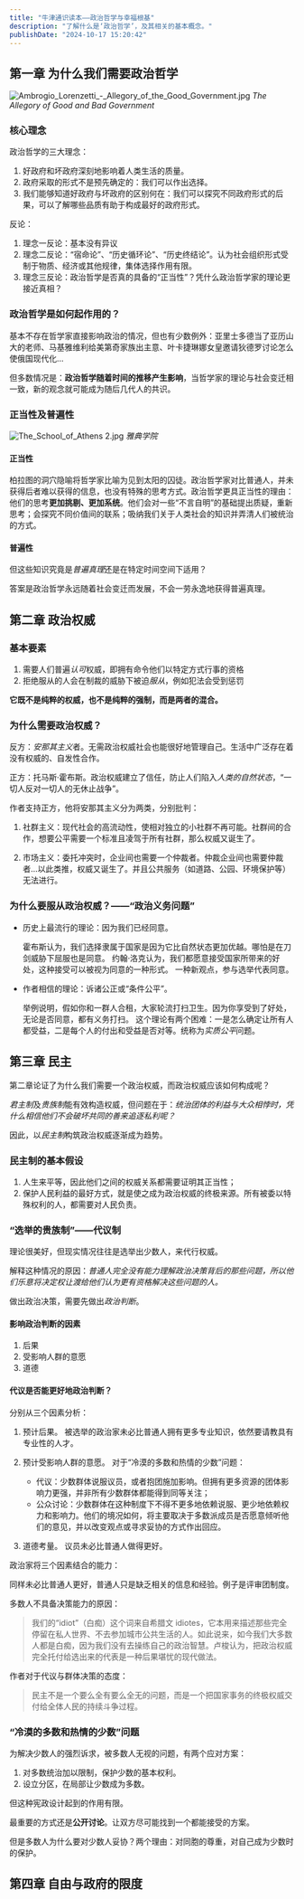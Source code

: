 ```yaml
---
title: "牛津通识读本——政治哲学与幸福根基"
description: "了解什么是‘政治哲学’，及其相关的基本概念。"
publishDate: "2024-10-17 15:20:42"
---
```


## 第一章 为什么我们需要政治哲学

<!-- 好政府和坏政府的寓言 -->

![Ambrogio_Lorenzetti_-_Allegory_of_the_Good_Government.jpg](https://s2.loli.net/2024/10/21/1i39LcMFCveAS7y.jpg)
*The Allegory of Good and Bad Government*

### 核心理念

政治哲学的三大理念：

1. 好政府和坏政府深刻地影响着人类生活的质量。
2. 政府采取的形式不是预先确定的：我们可以作出选择。
3. 我们能够知道好政府与坏政府的区别何在：我们可以探究不同政府形式的后果，可以了解哪些品质有助于构成最好的政府形式。

反论：

1. 理念一反论：基本没有异议
2. 理念二反论：“宿命论”、“历史循环论”、“历史终结论”。认为社会组织形式受制于物质、经济或其他规律，集体选择作用有限。
3. 理念三反论：政治哲学是否真的具备的“正当性”？凭什么政治哲学家的理论更接近真相？

### 政治哲学是如何起作用的？

基本不存在哲学家直接影响政治的情况，但也有少数例外：亚里士多德当了亚历山大的老师、马基雅维利给美第奇家族出主意、叶卡捷琳娜女皇邀请狄德罗讨论怎么使俄国现代化...

但多数情况是：**政治哲学随着时间的推移产生影响**，当哲学家的理论与社会变迁相一致，新的观念就可能成为随后几代人的共识。

### 正当性及普遍性

![The_School_of_Athens _2_.jpg](https://s2.loli.net/2024/10/21/If2uoMxmUdRhCJL.jpg)
*雅典学院*

#### 正当性

柏拉图的洞穴隐喻将哲学家比喻为见到太阳的囚徒。政治哲学家对比普通人，并未获得后者难以获得的信息，也没有特殊的思考方式。政治哲学更具正当性的理由：他们的思考**更加挑剔、更加系统**。他们会对一些“不言自明”的基础提出质疑，重新思考；会探究不同价值间的联系；吸纳我们关于人类社会的知识并弄清人们被统治的方式。

#### 普遍性

但这些知识究竟是*普遍真理*还是在特定时间空间下适用？

答案是政治哲学永远随着社会变迁而发展，不会一劳永逸地获得普遍真理。

## 第二章 政治权威

### 基本要素

1. 需要人们普遍*认可*权威，即拥有命令他们以特定方式行事的资格
2. 拒绝服从的人会在制裁的威胁下被迫*服从*，例如犯法会受到惩罚

**它既不是纯粹的权威，也不是纯粹的强制，而是两者的混合。**

### 为什么需要政治权威？

反方：*安那其主义*者。无需政治权威社会也能很好地管理自己。生活中广泛存在着没有权威的、自发性合作。

正方：托马斯·霍布斯。政治权威建立了信任，防止人们陷入*人类的自然状态*，“一切人反对一切人的无休止战争”。

作者支持正方，他将安那其主义分为两类，分别批判：

1. 社群主义：现代社会的高流动性，使相对独立的小社群不再可能。社群间的合作，想要公平需要一个标准且凌驾于所有社群，那么权威又诞生了。

2. 市场主义：委托冲突时，企业间也需要一个仲裁者。仲裁企业间也需要仲裁者...以此类推，权威又诞生了。并且公共服务（如道路、公园、环境保护等）无法进行。

### 为什么要服从政治权威？——“政治义务问题”

- 历史上最流行的理论：因为我们已经同意。

  霍布斯认为，我们选择隶属于国家是因为它比自然状态更加优越。哪怕是在刀剑威胁下屈服也是同意。
  约翰·洛克认为，我们都愿意接受国家所带来的好处，这种接受可以被视为同意的一种形式。
  一种新观点，参与选举代表同意。

- 作者相信的理论：诉诸公正或“条件公平”。

  举例说明，假如你和一群人合租，大家轮流打扫卫生。因为你享受到了好处，无论是否同意，都有义务打扫。
  这个理论有两个困难：一是怎么确定让所有人都受益，二是每个人的付出和受益是否对等。统称为*实质公平*问题。

## 第三章 民主

第二章论证了为什么我们需要一个政治权威，而政治权威应该如何构成呢？

*君主制*及*贵族制*能有效构造权威，但问题在于：*统治团体的利益与大众相悖时，凭什么相信他们不会破坏共同的善来追逐私利呢？*

因此，以*民主制*构筑政治权威逐渐成为趋势。

### 民主制的基本假设

1. 人生来平等，因此他们之间的权威关系都需要证明其正当性；
2. 保护人民利益的最好方式，就是使之成为政治权威的终极来源。所有被委以特殊权利的人，都需要对人民负责。

### “选举的贵族制”——代议制

理论很美好，但现实情况往往是选举出少数人，来代行权威。

解释这种情况的原因：*普通人完全没有能力理解政治决策背后的那些问题，所以他们乐意将决定权让渡给他们认为更有资格解决这些问题的人。*

做出政治决策，需要先做出*政治判断*。

#### 影响政治判断的因素

1. 后果
2. 受影响人群的意愿
3. 道德

#### 代议是否能更好地政治判断？

分别从三个因素分析：

1. 预计后果。
   被选举的政治家未必比普通人拥有更多专业知识，依然要请教具有专业性的人才。

2. 预计受影响人群的意愿。
   对于“冷漠的多数和热情的少数”问题：

   - 代议：少数群体说服议员，或者抱团施加影响。但拥有更多资源的团体影响力更强，并非所有少数群体都能得到同等关注；
   - 公众讨论：少数群体在这种制度下不得不更多地依赖说服、更少地依赖权力和影响力。他们的境况如何，将主要取决于多数派成员是否愿意倾听他们的意见，并以改变观点或寻求妥协的方式作出回应。

3. 道德考量。
   议员未必比普通人做得更好。

政治家将三个因素结合的能力：

同样未必比普通人更好，普通人只是缺乏相关的信息和经验。例子是评审团制度。

多数人不具备决策能力的原因：

> 我们的“idiot”（白痴）这个词来自希腊文 idiotes，它本用来描述那些完全停留在私人世界、不去参加城市公共生活的人。如此说来，如今我们大多数人都是白痴，因为我们没有去操练自己的政治智慧。卢梭认为，把政治权威完全托付给选出来的代表是一种后果堪忧的现代做法。

作者对于代议与群体决策的态度：

> 民主不是一个要么全有要么全无的问题，而是一个把国家事务的终极权威交付给全体人民的持续斗争过程。

### “冷漠的多数和热情的少数”问题

为解决少数人的强烈诉求，被多数人无视的问题，有两个应对方案：

1. 对多数统治加以限制，保护少数的基本权利。
2. 设立分区，在局部让少数成为多数。

但这种宪政设计起到的作用有限。

最重要的方式还是**公开讨论**。让双方尽可能找到一个都能接受的方案。

但是多数人为什么要对少数人妥协？两个理由：对同胞的尊重，对自己成为少数时的保护。

## 第四章 自由与政府的限度

